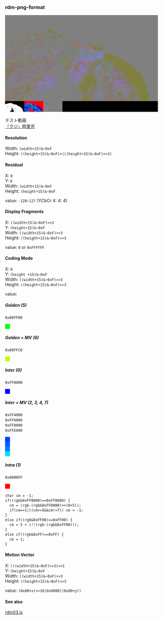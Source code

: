 ### rdm-png-format

![](./data.png)

テスト動画    
[『クジ』時里充](https://vimeo.com/160485702)

#### Resolution

Width: `(width+15)&~0xF`  
Height: `((height+15)&~0xF)+(((height+15)&~0xF)>>3)`

#### Residual

X: `0`  
Y: `0`  
Width: `(width+15)&~0xF`  
Height: `(height+15)&~0xF`  

value: `-128~127` (YCbCr 4: 4: 4)  

#### Display Fragments

X: `((width+15)&~0xF)>>3`   
Y: `(height+15)&~0xF`  
Width: `((width+15)&~0xF)>>3`  
Height: `((height+15)&~0xF)>>3`

value: `0` or `0xFFFFFF`

#### Coding Mode

X: `0`  
Y: `(height +15)&~0xF`  
Width: `((width+15)&~0xF)>>3`  
Height: `((height+15)&~0xF)>>3`  

value: 

##### Golden (5)
`0x00FF00`  

<div style="width: 16px;height: 16px;background: rgb(0,255,0);"></div>

##### Golden + MV (6)
`0x00FFC0`

<div style="width: 16px;height: 16px;background: rgb(192,255,0);"></div>


##### Inter (0)
`0xFF0000`

<div style="width: 16px;height: 16px;background: rgb(0,0,255);"></div>

##### Inter + MV (2, 3, 4, 7)
`0xFF4000`  
`0xFF6000`  
`0xFF8000`  
`0xFFE000`  
<div style="width: 16px;height: 16px;background: rgb(0,64,255);"></div>
<div style="width: 16px;height: 16px;background: rgb(0,96,255);"></div>
<div style="width: 16px;height: 16px;background: rgb(0,128,255);"></div>
<div style="width: 16px;height: 16px;background: rgb(0,224,255);"></div>

##### Intra (1)
`0x0000FF`

<div style="width: 16px;height: 16px;background: rgb(255,0,0);"></div>

```
char cm = -1;		
if((rgb&0xFF0000)==0xFF0000) {
  cm = (rgb-(rgb&0xFF0000)>>(8+5));
  if(cm==1||(cm>=5&&cm!=7)) cm = -1;
}
else if((rgb&0xFF00)==0xFF00) {
  cm = 5 + (!!(rgb-(rgb&0xFF00)));
}
else if((rgb&0xFF)==0xFF) {
  cm = 1;
}
```

#### Motion Vector

X: `(((width+15)&~0xF)>>3)<<1`   
Y: `(height+15)&~0xF`  
Width: `((width+15)&~0xF)>>3`  
Height: `((height+15)&~0xF)>>3`

value: `(0x80+x)<<16|0x8000|(0x80+y))`

#### See also
[rdm03.js](https://mizt.github.io/blog/?id=rdm03)
